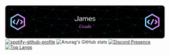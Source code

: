 ![Header](./header.png)
[![spotify-github-profile](https://spotify-github-profile.vercel.app/api/view?uid=31ylqx4fhoq3te3j5x65w4wnknbi&cover_image=true&theme=compact&show_offline=false&background_color=121212)](https://github.com/kittinan/spotify-github-profile)
![Anurag's GitHub stats](https://github-readme-stats.vercel.app/api?username=JamesCicada&show_icons=true&theme=tokyonight&count_private=true)
[![Discord Presence](https://lanyard.cnrad.dev/api/551893446726778901)](https://discord.com/users/551893446726778901)
[![Top Langs](https://github-readme-stats.vercel.app/api/top-langs/?username=JamesCicada&layout=compact&theme=tokyonight)](https://github.com/anuraghazra/github-readme-stats)
<!--
**JamesCicada/JamesCicada** is a ✨ _special_ ✨ repository because its `README.md` (this file) appears on your GitHub profile.

Here are some ideas to get you started:

**- 🔭 I’m currently working on ...
**- 🌱 I’m currently learning ...
**- 👯 I’m looking to collaborate on ...
**- 🤔 I’m looking for help with ...
**- 💬 Ask me about ...
**- 📫 How to reach me: ...
**- 😄 Pronouns: ...
**- ⚡ Fun fact: ...
-->
